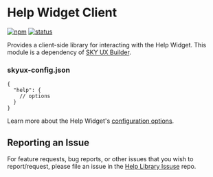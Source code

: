 # Help Widget Client


[![npm](https://img.shields.io/npm/v/@blackbaud/help-client.svg)](https://www.npmjs.com/package/@blackbaud/help-client)
[![status](https://travis-ci.org/blackbaud/help-client.svg?branch=master)](https://travis-ci.org/blackbaud/help-client)

Provides a client-side library for interacting with the Help Widget. This module is a dependency of [SKY UX Builder](https://github.com/blackbaud/skyux-builder).

### skyux-config.json

```
{
  "help": {
    // options
  }
}
```

Learn more about the Help Widget's [configuration options](https://github.com/blackbaud/bb-help).

## Reporting an Issue
For feature requests, bug reports, or other issues that you wish to report/request, please file an issue in the [Help Library Issuse](https://github.com/blackbaud/skyux-lib-help/issues) repo.


